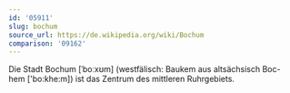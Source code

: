 ```yaml
---
id: '05911'
slug: bochum
source_url: https://de.wikipedia.org/wiki/Bochum
comparison: '09162'
---
```


Die Stadt Bochum [ˈboːxʊm] (westfälisch: Baukem aus altsächsisch Boc-hem ['bo:khe:m]) ist das Zentrum des mittleren Ruhrgebiets.
